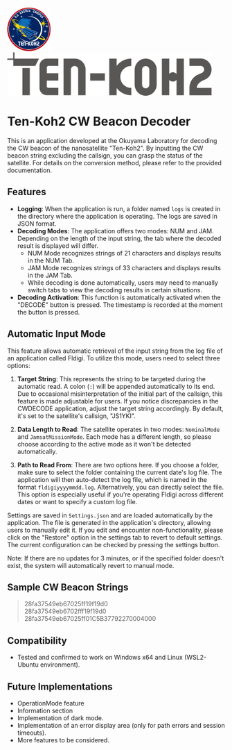 <p>    
    <img src="Images/TK2.png" height="100px" />
    <img src="Images/TEN-KOH2.png" height="100px" />
</p>

# Ten-Koh2 CW Beacon Decoder

This is an application developed at the Okuyama Laboratory for decoding the CW beacon of the nanosatellite "Ten-Koh2". By inputting the CW beacon string excluding the callsign, you can grasp the status of the satellite. For details on the conversion method, please refer to the provided documentation.


## Features

- **Logging**: When the application is run, a folder named `logs` is created in the directory where the application is operating. The logs are saved in JSON format.
- **Decoding Modes**: The application offers two modes: NUM and JAM. Depending on the length of the input string, the tab where the decoded result is displayed will differ. 
  - NUM Mode recognizes strings of 21 characters and displays results in the NUM Tab.
  - JAM Mode recognizes strings of 33 characters and displays results in the JAM Tab.
  - While decoding is done automatically, users may need to manually switch tabs to view the decoding results in certain situations.
- **Decoding Activation**: This function is automatically activated when the "DECODE" button is pressed. The timestamp is recorded at the moment the button is pressed.

## Automatic Input Mode

This feature allows automatic retrieval of the input string from the log file of an application called Fldigi. To utilize this mode, users need to select three options:

1. **Target String**: This represents the string to be targeted during the automatic read. A colon (`:`) will be appended automatically to its end. Due to occasional misinterpretation of the initial part of the callsign, this feature is made adjustable for users. If you notice discrepancies in the CWDECODE application, adjust the target string accordingly. By default, it's set to the satellite's callsign, "JS1YKI".

2. **Data Length to Read**: The satellite operates in two modes: `NominalMode` and `JamsatMissionMode`. Each mode has a different length, so please choose according to the active mode as it won't be detected automatically.

3. **Path to Read From**: There are two options here. If you choose a folder, make sure to select the folder containing the current date's log file. The application will then auto-detect the log file, which is named in the format `fldigiyyyymmdd.log`. Alternatively, you can directly select the file. This option is especially useful if you're operating Fldigi across different dates or want to specify a custom log file.

Settings are saved in `Settings.json` and are loaded automatically by the application. The file is generated in the application's directory, allowing users to manually edit it. If you edit and encounter non-functionality, please click on the "Restore" option in the settings tab to revert to default settings. The current configuration can be checked by pressing the settings button.

Note: If there are no updates for 3 minutes, or if the specified folder doesn't exist, the system will automatically revert to manual mode.

## Sample CW Beacon Strings

> 28fa37549eb67025ff19f19d0<br>
> 28fa37549eb6702fff19f19d0<br>
> 28fa37549eb67025ff01C5B37792270004000

## Compatibility

- Tested and confirmed to work on Windows x64 and Linux (WSL2-Ubuntu environment).

## Future Implementations

- OperationMode feature
- Information section
- Implementation of dark mode.
- Implementation of an error display area (only for path errors and session timeouts).
- More features to be considered.